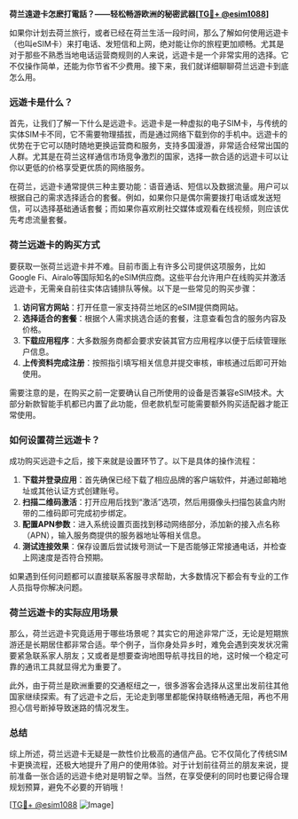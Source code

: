 **荷兰遠遊卡怎麽打電話？——轻松畅游欧洲的秘密武器[[TG💪+ @esim1088](https://t.me/s/esim1088)]**

如果你计划去荷兰旅行，或者已经在荷兰生活一段时间，那么了解如何使用远遊卡（也叫eSIM卡）来打电话、发短信和上网，绝对能让你的旅程更加顺畅。尤其是对于那些不熟悉当地电话运营商规则的人来说，远遊卡是一个非常实用的选择。它不仅操作简单，还能为你节省不少费用。接下来，我们就详细聊聊荷兰远遊卡到底怎么用。

### 远遊卡是什么？

首先，让我们了解一下什么是远遊卡。远遊卡是一种虚拟的电子SIM卡，与传统的实体SIM卡不同，它不需要物理插拔，而是通过网络下载到你的手机中。远遊卡的优势在于它可以随时随地更换运营商和服务，支持多国漫游，非常适合经常出国的人群。尤其是在荷兰这样通信市场竞争激烈的国家，选择一款合适的远遊卡可以让你以更低的价格享受更优质的网络服务。

在荷兰，远遊卡通常提供三种主要功能：语音通话、短信以及数据流量。用户可以根据自己的需求选择适合的套餐。例如，如果你只是偶尔需要拨打电话或发送短信，可以选择基础通话套餐；而如果你喜欢刷社交媒体或观看在线视频，则应该优先考虑流量套餐。

### 荷兰远遊卡的购买方式

要获取一张荷兰远遊卡并不难。目前市面上有许多公司提供这项服务，比如Google Fi、Airalo等国际知名的eSIM供应商。这些平台允许用户在线购买并激活远遊卡，无需亲自前往实体店铺排队等候。以下是一些常见的购买步骤：

1. **访问官方网站**：打开任意一家支持荷兰地区的eSIM提供商网站。
2. **选择适合的套餐**：根据个人需求挑选合适的套餐，注意查看包含的服务内容及价格。
3. **下载应用程序**：大多数服务商都会要求安装其官方应用程序以便于后续管理账户信息。
4. **上传资料完成注册**：按照指引填写相关信息并提交审核，审核通过后即可开始使用。

需要注意的是，在购买之前一定要确认自己所使用的设备是否兼容eSIM技术。大部分新款智能手机都已内置了此功能，但老款机型可能需要额外购买适配器才能正常使用。

### 如何设置荷兰远遊卡？

成功购买远遊卡之后，接下来就是设置环节了。以下是具体的操作流程：

1. **下载并登录应用**：首先确保已经下载了相应品牌的客户端软件，并通过邮箱地址或其他认证方式创建账号。
2. **扫描二维码激活**：打开应用后找到“激活”选项，然后用摄像头扫描包装盒内附带的二维码即可完成初步绑定。
3. **配置APN参数**：进入系统设置页面找到移动网络部分，添加新的接入点名称（APN），输入服务商提供的服务器地址等相关信息。
4. **测试连接效果**：保存设置后尝试拨号测试一下是否能够正常接通电话，并检查上网速度是否符合预期。

如果遇到任何问题都可以直接联系客服寻求帮助，大多数情况下都会有专业的工作人员指导你解决问题。

### 荷兰远遊卡的实际应用场景

那么，荷兰远遊卡究竟适用于哪些场景呢？其实它的用途非常广泛，无论是短期旅游还是长期居住都非常合适。举个例子，当你身处异乡时，难免会遇到突发状况需要紧急联系家人朋友；又或者是想要查询地图导航寻找目的地，这时候一个稳定可靠的通讯工具就显得尤为重要了。

此外，由于荷兰是欧洲重要的交通枢纽之一，很多游客会选择从这里出发前往其他国家继续探索。有了远遊卡之后，无论走到哪里都能保持联络畅通无阻，再也不用担心信号断掉导致迷路的情况发生。

### 总结

综上所述，荷兰远遊卡无疑是一款性价比极高的通信产品。它不仅简化了传统SIM卡更换流程，还极大地提升了用户的使用体验。对于计划前往荷兰的朋友来说，提前准备一张合适的远遊卡绝对是明智之举。当然，在享受便利的同时也要记得合理规划预算，避免不必要的开销哦！

[[TG💪+ @esim1088](https://t.me/s/esim1088) ![Image](https://i.postimg.cc/4NQfJmqS/Snipaste-2025-05-13-00-14-12.png)]